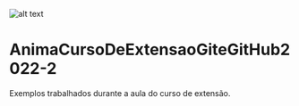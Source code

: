 ![alt text](path/to/https://i.pinimg.com/originals/20/f6/64/20f6647164d366ad1e05ea76997e393a.jpg)
# AnimaCursoDeExtensaoGiteGitHub2022-2
Exemplos trabalhados durante a aula do curso de extensão.
